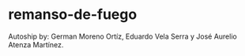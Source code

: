 # remanso-de-fuego

Autoship by: German Moreno Ortíz, Eduardo Vela Serra y José Aurelio Atenza Martínez.
